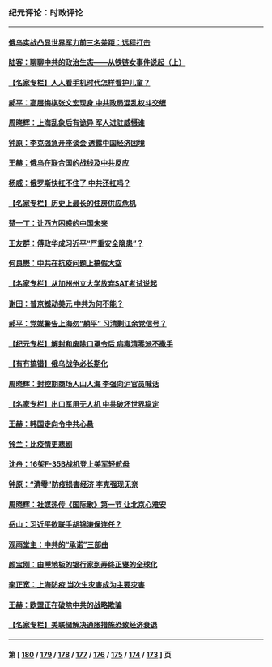 ### 纪元评论：时政评论
---
#### [俄乌实战凸显世界军力前三名差距：远程打击](../../pages/nsc1025/n13708429.md) 
#### [陆客：聊聊中共的政治生态——从铁链女事件说起（上）](../../pages/nsc1025/n13708160.md) 
#### [【名家专栏】人人看手机时代怎样看护儿童？](../../pages/nsc1025/n13707108.md) 
#### [郝平：高层悔棋张文宏现身 中共政局混乱权斗交缠](../../pages/nsc1025/n13707451.md) 
#### [周晓辉：上海乱象后有诡异 军人进驻威慑谁](../../pages/nsc1025/n13707146.md) 
#### [钟原：李克强急开座谈会 透露中国经济困境](../../pages/nsc1025/n13706200.md) 
#### [王赫：俄乌在联合国的战线及中共反应](../../pages/nsc1025/n13705688.md) 
#### [杨威：俄罗斯快扛不住了 中共还扛吗？](../../pages/nsc1025/n13705953.md) 
#### [【名家专栏】历史上最长的住房供应危机](../../pages/nsc1025/n13704802.md) 
#### [楚一丁：让西方困惑的中国未来](../../pages/nsc1025/n13695518.md) 
#### [王友群：傅政华成习近平“严重安全隐患”？](../../pages/nsc1025/n13702581.md) 
#### [何良懋：中共在抗疫问题上搞假大空](../../pages/nsc1025/n13703520.md) 
#### [【名家专栏】从加州州立大学放弃SAT考试说起](../../pages/nsc1025/n13703336.md) 
#### [谢田：普京撼动美元 中共为何不能？](../../pages/nsc1025/n13703095.md) 
#### [郝平：党媒警告上海勿“躺平” 习清剿江余党信号？](../../pages/nsc1025/n13703031.md) 
#### [【纪元专栏】解封和废除口罩令后 病毒清零派不撒手](../../pages/nsc1025/n13702905.md) 
#### [【有冇搞错】俄乌战争必长期化](../../pages/nsc1025/n13700356.md) 
#### [周晓辉：封控期商场人山人海 李强向沪官员喊话](../../pages/nsc1025/n13701364.md) 
#### [【名家专栏】出口军用无人机 中共破坏世界稳定](../../pages/nsc1025/n13699664.md) 
#### [王赫：韩国走向令中共心悬](../../pages/nsc1025/n13701470.md) 
#### [铃兰：比疫情更悲剧](../../pages/nsc1025/n13701382.md) 
#### [沈舟：16架F-35B战机登上美军轻航母](../../pages/nsc1025/n13701002.md) 
#### [钟原：“清零”防疫损害经济 李克强现无奈](../../pages/nsc1025/n13700280.md) 
#### [周晓辉：社媒热传《国际歌》第一节 让北京心难安](../../pages/nsc1025/n13700202.md) 
#### [岳山：习近平欲联手胡锦涛保连任？](../../pages/nsc1025/n13699342.md) 
#### [观雨堂主：中共的“承诺”三部曲](../../pages/nsc1025/n13699263.md) 
#### [颜宝刚：由睡地板的银行家到寿终正寝的全球化](../../pages/nsc1025/n13699173.md) 
#### [李正宽：上海防疫 当次生灾害成为主要灾害](../../pages/nsc1025/n13698789.md) 
#### [王赫：欧盟正在破除中共的战略欺骗](../../pages/nsc1025/n13697877.md) 
#### [【名家专栏】美联储解决通胀措施恐致经济衰退](../../pages/nsc1025/n13697010.md) 

---
#### 第 [ [180](./180.md) / [179](./179.md) / [178](./178.md) / [177](./177.md) / [176](./176.md) / [175](./175.md) / [174](./174.md) / [173](./173.md) ] 页
